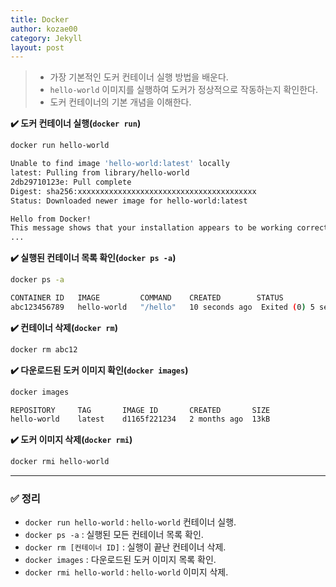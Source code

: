 ```yaml
---
title: Docker
author: kozae00
category: Jekyll
layout: post
---
```


> - 가장 기본적인 도커 컨테이너 실행 방법을 배운다.
> - `hello-world` 이미지를 실행하여 도커가 정상적으로 작동하는지 확인한다.
> - 도커 컨테이너의 기본 개념을 이해한다.

**✔️ 도커 컨테이너 실행(`docker run`)**

```sh
docker run hello-world
```

```sh
Unable to find image 'hello-world:latest' locally
latest: Pulling from library/hello-world
2db29710123e: Pull complete
Digest: sha256:xxxxxxxxxxxxxxxxxxxxxxxxxxxxxxxxxxxxxxxx
Status: Downloaded newer image for hello-world:latest

Hello from Docker!
This message shows that your installation appears to be working correctly.
...
```

**✔️ 실행된 컨테이너 목록 확인(`docker ps -a`)**

```sh
docker ps -a
```

```sh
CONTAINER ID   IMAGE         COMMAND    CREATED        STATUS                    NAMES
abc123456789   hello-world   "/hello"   10 seconds ago  Exited (0) 5 seconds ago  relaxed_wilson
```

**✔️ 컨테이너 삭제(`docker rm`)**

```sh
docker rm abc12
```

**✔️ 다운로드된 도커 이미지 확인(`docker images`)**

```sh
docker images
```

```sh
REPOSITORY     TAG       IMAGE ID       CREATED       SIZE
hello-world    latest    d1165f221234   2 months ago  13kB
```

**✔️ 도커 이미지 삭제(`docker rmi`)**

```sh
docker rmi hello-world
```

---

### ✅ 정리

- `docker run hello-world` : `hello-world` 컨테이너 실행.
- `docker ps -a` : 실행된 모든 컨테이너 목록 확인.
- `docker rm [컨테이너 ID]` : 실행이 끝난 컨테이너 삭제.
- `docker images` : 다운로드된 도커 이미지 목록 확인.
- `docker rmi hello-world` : `hello-world` 이미지 삭제.
